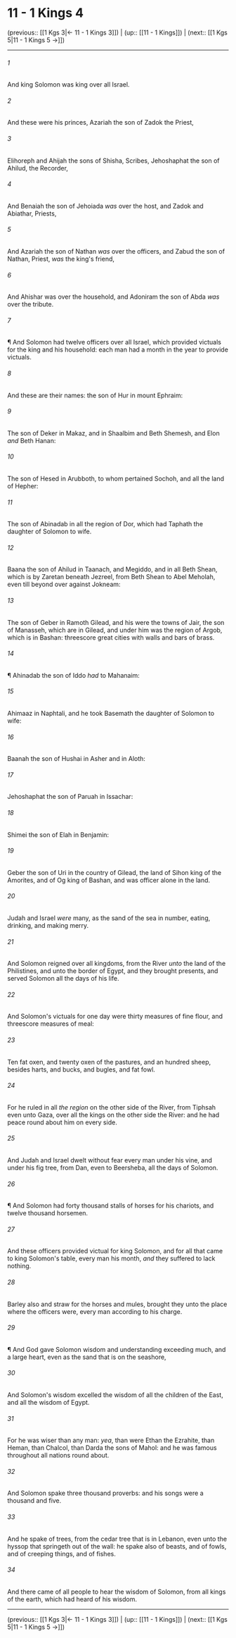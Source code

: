 # 11 - 1 Kings 4

(previous:: [[1 Kgs 3|← 11 - 1 Kings 3]]) | (up:: [[11 - 1 Kings]]) | (next:: [[1 Kgs 5|11 - 1 Kings 5 →]])

***


###### 1 
And king Solomon was king over all Israel. 

###### 2 
And these were his princes, Azariah the son of Zadok the Priest, 

###### 3 
Elihoreph and Ahijah the sons of Shisha, Scribes, Jehoshaphat the son of Ahilud, the Recorder, 

###### 4 
And Benaiah the son of Jehoiada _was_ over the host, and Zadok and Abiathar, Priests, 

###### 5 
And Azariah the son of Nathan _was_ over the officers, and Zabud the son of Nathan, Priest, _was_ the king's friend, 

###### 6 
And Ahishar was over the household, and Adoniram the son of Abda _was_ over the tribute. 

###### 7 
¶ And Solomon had twelve officers over all Israel, which provided victuals for the king and his household: each man had a month in the year to provide victuals. 

###### 8 
And these are their names: the son of Hur in mount Ephraim: 

###### 9 
The son of Deker in Makaz, and in Shaalbim and Beth Shemesh, and Elon _and_ Beth Hanan: 

###### 10 
The son of Hesed in Arubboth, to whom pertained Sochoh, and all the land of Hepher: 

###### 11 
The son of Abinadab in all the region of Dor, which had Taphath the daughter of Solomon to wife. 

###### 12 
Baana the son of Ahilud in Taanach, and Megiddo, and in all Beth Shean, which is by Zaretan beneath Jezreel, from Beth Shean to Abel Meholah, even till beyond over against Jokneam: 

###### 13 
The son of Geber in Ramoth Gilead, and his were the towns of Jair, the son of Manasseh, which are in Gilead, and under him was the region of Argob, which is in Bashan: threescore great cities with walls and bars of brass. 

###### 14 
¶ Ahinadab the son of Iddo _had_ to Mahanaim: 

###### 15 
Ahimaaz in Naphtali, and he took Basemath the daughter of Solomon to wife: 

###### 16 
Baanah the son of Hushai in Asher and in Aloth: 

###### 17 
Jehoshaphat the son of Paruah in Issachar: 

###### 18 
Shimei the son of Elah in Benjamin: 

###### 19 
Geber the son of Uri in the country of Gilead, the land of Sihon king of the Amorites, and of Og king of Bashan, and was officer alone in the land. 

###### 20 
Judah and Israel _were_ many, as the sand of the sea in number, eating, drinking, and making merry. 

###### 21 
And Solomon reigned over all kingdoms, from the River _unto_ the land of the Philistines, and unto the border of Egypt, and they brought presents, and served Solomon all the days of his life. 

###### 22 
And Solomon's victuals for one day were thirty measures of fine flour, and threescore measures of meal: 

###### 23 
Ten fat oxen, and twenty oxen of the pastures, and an hundred sheep, besides harts, and bucks, and bugles, and fat fowl. 

###### 24 
For he ruled in all _the region_ on the other side of the River, from Tiphsah even unto Gaza, over all the kings on the other side the River: and he had peace round about him on every side. 

###### 25 
And Judah and Israel dwelt without fear every man under his vine, and under his fig tree, from Dan, even to Beersheba, all the days of Solomon. 

###### 26 
¶ And Solomon had forty thousand stalls of horses for his chariots, and twelve thousand horsemen. 

###### 27 
And these officers provided victual for king Solomon, and for all that came to king Solomon's table, every man his month, _and_ they suffered to lack nothing. 

###### 28 
Barley also and straw for the horses and mules, brought they unto the place where the officers were, every man according to his charge. 

###### 29 
¶ And God gave Solomon wisdom and understanding exceeding much, and a large heart, even as the sand that is on the seashore, 

###### 30 
And Solomon's wisdom excelled the wisdom of all the children of the East, and all the wisdom of Egypt. 

###### 31 
For he was wiser than any man: _yea_, than were Ethan the Ezrahite, than Heman, than Chalcol, than Darda the sons of Mahol: and he was famous throughout all nations round about. 

###### 32 
And Solomon spake three thousand proverbs: and his songs were a thousand and five. 

###### 33 
And he spake of trees, from the cedar tree that is in Lebanon, even unto the hyssop that springeth out of the wall: he spake also of beasts, and of fowls, and of creeping things, and of fishes. 

###### 34 
And there came of all people to hear the wisdom of Solomon, from all kings of the earth, which had heard of his wisdom.

***

(previous:: [[1 Kgs 3|← 11 - 1 Kings 3]]) | (up:: [[11 - 1 Kings]]) | (next:: [[1 Kgs 5|11 - 1 Kings 5 →]])
